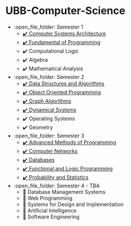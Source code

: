 # UBB-Computer-Science
<ul>
  <li>:open_file_folder: Semester 1
    <ul>
      <li>
        <a href="https://github.com/DragosMoro/UBB-Computer-Science/tree/main/Semester%203/Advanced%20Methods%20of%20Programming"> 
          ✔️  Computer Systems Architecture 
        </a>
      </li>
      <li>
        <a href="https://github.com/DragosMoro/Fundamental-of-Programming"> 
          ✔️  Fundamental of Programming 
        </a>
      </li>
      <li>
          ✔️  Computational Logic
      </li>
       <li>
          ✔️  Algebra 
      </li>
       <li>
          ✔️  Mathematical Analysis
      </li>
    </ul>
  </li>
  <li>:open_file_folder: Semester 2
    <ul>
      <li>
        <a href="https://github.com/DragosMoro/UBB-Computer-Science/tree/main/Semester%202/Data%20Structures%20and%20Algorithms"> 
          ✔️  Data Structures and Algorithms 
        </a>
      </li>
      <li>
        <a href="https://github.com/DragosMoro/UBB-Computer-Science/tree/main/Semester%202/Object-Oriented%20Programming"> 
          ✔️  Object Oriented Programming 
        </a>
      </li>
       <li>
        <a href="https://github.com/DragosMoro/UBB-Computer-Science/tree/main/Semester%202/Graph%20Algorithms"> 
          ✔️  Graph Algorithms
        </a>
      </li>
      <li>
        <a href="https://github.com/DragosMoro/UBB-Computer-Science/tree/main/Semester%202/Dynamical%20Systems"> 
          ✔️  Dynamical Systems
        </a>
      </li>
       <li>
          ✔️  Operating Systems
      </li>
      <li>
          ✔️  Geometry
      </li>
    </ul>
  </li>
  <li>:open_file_folder: Semester 3
    <ul>
      <li>
        <a href="https://github.com/DragosMoro/UBB-Computer-Science/tree/main/Semester%203/Advanced%20Methods%20of%20Programming"> 
          ✔️  Advanced Methods of Programming 
        </a>
      </li>
      <li>
        <a href="https://github.com/DragosMoro/UBB-Computer-Science/tree/main/Semester%203/Computer%20Networks"> 
          ✔️  Computer Networks 
        </a>
      </li>
      <li>
        <a href="https://github.com/DragosMoro/UBB-Computer-Science/tree/main/Semester%203/Databases"> 
          ✔️  Databases 
        </a>
      </li>
      <li>
        <a href="https://github.com/DragosMoro/UBB-Computer-Science/tree/main/Semester%203/Functional%20and%20Logic%20Programming"> 
          ✔️  Functional and Logic Programming 
        </a>
      </li>
      <li>
        <a href="https://github.com/DragosMoro/UBB-Computer-Science/tree/main/Semester%203/Probability%20and%20Statistics"> 
          ✔️  Probability and Statistics
        </a>
      </li>
    </ul>
  </li>
  <li>:open_file_folder: Semester 4 - TBA
    <ul>
      <li>
          🔲  Database Management Systems
      </li>
      <li>
          🔲  Web Programming
      </li>
      <li>
          🔲 Systems for Design and Implementation
      </li>
      <li>
          🔲  Artificial Intelligence
      </li>
      <li>
          🔲  Software Engineering
        </a>
      </li>
    </ul>
  </li>
